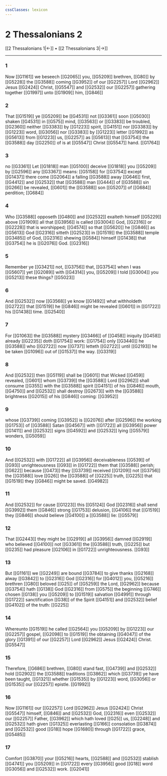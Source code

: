 ```yaml
---
cssClasses: lexicon
---
```

# 2 Thessalonians 2

[[2 Thessalonians 1|←]] • [[2 Thessalonians 3|→]]

---

### 1
Now [[G1161]] we beseech [[G2065]] you, [[G5209]] brethren, [[G80]] by [[G5228]] the [[G3588]] coming [[G3952]] of our [[G2257]] Lord [[G2962]] Jesus [[G2424]] Christ, [[G5547]] and [[G2532]] our [[G2257]] gathering together [[G1997]] unto [[G1909]] him, [[G846]]

### 2
That [[G1519]] ye [[G5209]] be [[G4531]] not [[G3361]] soon [[G5030]] shaken [[G4531]] in [[G575]] mind, [[G3563]] or [[G3383]] be troubled, [[G2360]] neither [[G3383]] by [[G1223]] spirit, [[G4151]] nor [[G3383]] by [[G1223]] word, [[G3056]] nor [[G3383]] by [[G1223]] letter [[G1992]] as [[G5613]] from [[G1223]] us, [[G2257]] as [[G5613]] that [[G3754]] the [[G3588]] day [[G2250]] of is at [[G5547]] Christ [[G5547]] hand. [[G1764]]

### 3
no [[G3361]] Let [[G1818]] man [[G5100]] deceive [[G1818]] you [[G5209]] by [[G2596]] any [[G3367]] means: [[G5158]] for [[G3754]] except [[G1437]] there come [[G2064]] a falling [[G3588]] away [[G646]] first, [[G4412]] and [[G2532]] that [[G3588]] man [[G444]]  of [[G3588]] sin [[G266]] be revealed, [[G601]] the [[G3588]] son [[G5207]] of [[G684]] perdition; [[G684]]

### 4
Who [[G3588]] opposeth [[G480]] and [[G2532]] exalteth himself [[G5229]] above [[G1909]] all that [[G3956]] is called [[G3004]] God, [[G2316]] or [[G2228]] that is worshipped; [[G4574]] so that [[G5620]] he [[G846]] as [[G5613]] God [[G2316]] sitteth [[G2523]] in [[G1519]] the [[G3588]] temple [[G3485]] of God, [[G2316]] shewing [[G584]] himself [[G1438]] that [[G3754]] he is [[G2076]] God. [[G2316]]

### 5
Remember ye [[G3421]] not, [[G3756]] that, [[G3754]] when I was [[G5607]] yet [[G2089]] with [[G4314]] you, [[G5209]] I told [[G3004]] you [[G5213]] these things? [[G5023]]

### 6
And [[G2532]] now [[G3568]] ye know [[G1492]] what withholdeth [[G2722]] that [[G1519]] he [[G846]] might be revealed [[G601]] in [[G1722]] his [[G1438]] time. [[G2540]]

### 7
For [[G1063]] the [[G3588]] mystery [[G3466]] of [[G458]] iniquity [[G458]] already [[G2235]] doth [[G1754]] work: [[G1754]] only [[G3440]] he [[G3588]] who [[G2722]] now [[G737]] letteth [[G2722]] until [[G2193]] he be taken [[G1096]] out of [[G1537]] the way. [[G3319]]

### 8
And [[G2532]] then [[G5119]] shall be [[G601]] that Wicked [[G459]] revealed, [[G601]] whom [[G3739]] the [[G3588]] Lord [[G2962]] shall consume [[G355]] with the [[G3588]] spirit [[G4151]] of his [[G846]] mouth, [[G4750]] and [[G2532]] shall destroy [[G2673]] with the [[G3588]] brightness [[G2015]] of his [[G846]] coming: [[G3952]]

### 9
whose [[G3739]] coming [[G3952]] is [[G2076]] after [[G2596]] the working [[G1753]]  of [[G3588]] Satan [[G4567]] with [[G1722]] all [[G3956]] power [[G1411]] and [[G2532]] signs [[G4592]] and [[G2532]] lying [[G5579]] wonders, [[G5059]]

### 10
And [[G2532]] with [[G1722]] all [[G3956]] deceivableness [[G539]] of [[G93]] unrighteousness [[G93]] in [[G1722]] them that [[G3588]] perish; [[G622]] because [[G473]]  they [[G3739]] received [[G1209]] not [[G3756]] the [[G3588]] love [[G26]] the [[G3588]] of [[G225]] truth, [[G225]] that [[G1519]] they [[G846]] might be saved. [[G4982]]

### 11
And [[G2532]] for cause [[G1223]] this [[G5124]] God [[G2316]] shall send [[G3992]] them [[G846]] strong [[G1753]] delusion, [[G4106]] that [[G1519]] they [[G846]] should believe [[G4100]]  a [[G3588]] lie: [[G5579]]

### 12
That [[G2443]] they might be [[G2919]] all [[G3956]] damned [[G2919]] who believed [[G4100]] not [[G3361]] the [[G3588]] truth, [[G225]] but [[G235]] had pleasure [[G2106]] in [[G1722]] unrighteousness. [[G93]]

### 13
But [[G1161]] we [[G2249]] are bound [[G3784]] to give thanks [[G2168]] alway [[G3842]] to [[G2316]] God [[G2316]] for [[G4012]] you, [[G5216]] brethren [[G80]] beloved [[G25]] of [[G5259]] the Lord, [[G2962]] because [[G3754]] hath [[G138]] God [[G2316]] from [[G575]] the beginning [[G746]] chosen [[G138]] you [[G5209]] to [[G1519]] salvation [[G4991]] through [[G1722]] sanctification [[G38]] of the Spirit [[G4151]] and [[G2532]] belief [[G4102]] of the truth: [[G225]]

### 14
Whereunto [[G1519]] he called [[G2564]] you [[G5209]] by [[G1223]] our [[G2257]] gospel, [[G2098]] to [[G1519]] the obtaining [[G4047]] of the glory [[G1391]] of our [[G2257]] Lord [[G2962]] Jesus [[G2424]] Christ. [[G5547]]

### 15
Therefore, [[G686]] brethren, [[G80]] stand fast, [[G4739]] and [[G2532]] hold [[G2902]] the [[G3588]] traditions [[G3862]] which [[G3739]] ye have been taught, [[G1321]] whether [[G1535]] by [[G1223]] word, [[G3056]] or [[G1535]] our [[G2257]] epistle. [[G1992]]

### 16
Now [[G1161]] our [[G2257]] Lord [[G2962]] Jesus [[G2424]] Christ [[G5547]] himself, [[G846]] and [[G2532]] God, [[G2316]] even [[G2532]] our [[G2257]] Father, [[G3962]] which hath loved [[G25]] us, [[G2248]] and [[G2532]] hath given [[G1325]] everlasting [[G166]] consolation [[G3874]] and [[G2532]] good [[G18]] hope [[G1680]] through [[G1722]] grace, [[G5485]]

### 17
Comfort [[G3870]] your [[G5216]] hearts, [[G2588]] and [[G2532]] stablish [[G4741]] you [[G5209]] in [[G1722]] every [[G3956]] good [[G18]] word [[G3056]] and [[G2532]] work. [[G2041]]